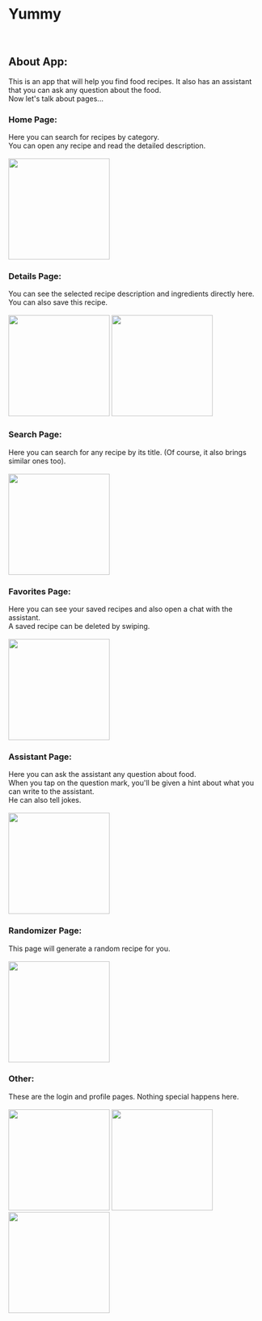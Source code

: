 # Yummy

</br>

## About App:
This is an app that will help you find food recipes. It also has an assistant that you can ask any question about the food. 
</br>
Now let's talk about pages...

### Home Page:
Here you can search for recipes by category.
</br>You can open any recipe and read the detailed description.
</br></br>
<img src="https://user-images.githubusercontent.com/107555010/187069737-c1a243aa-ef40-4303-b0db-2b64da2f93dc.jpg" width="200">

### Details Page:
You can see the selected recipe description and ingredients directly here.
</br>You can also save this recipe.
</br></br>
<img src="https://user-images.githubusercontent.com/107555010/187070306-065aa9d9-9276-46c0-87a3-b6164f4dc163.jpg" width="200">
<img src="https://user-images.githubusercontent.com/107555010/187070236-bb058016-fe9d-4f28-850b-4fd8d782823c.jpg" width="200">

### Search Page:
Here you can search for any recipe by its title. (Of course, it also brings similar ones too).
</br></br>
<img src="https://user-images.githubusercontent.com/107555010/187071039-9cd49994-7ae4-4f14-ae85-ef89771fb246.jpg" width="200">

### Favorites Page:
Here you can see your saved recipes and also open a chat with the assistant.
</br>
A saved recipe can be deleted by swiping.
</br></br>
<img src="https://user-images.githubusercontent.com/107555010/187070615-489a1494-a375-4070-b13a-ad91b1f113ca.jpg" width="200">

### Assistant Page:
Here you can ask the assistant any question about food.
</br>
When you tap on the question mark, you'll be given a hint about what you can write to the assistant.
</br>
He can also tell jokes.
</br></br>
<img src="https://user-images.githubusercontent.com/107555010/187070879-d10e610a-f62f-477c-b862-8642bf402267.jpg" width="200">

### Randomizer Page:
This page will generate a random recipe for you.
</br></br>
<img src="https://user-images.githubusercontent.com/107555010/187071720-385d4497-88f7-4b4c-b39f-22a971ea51db.jpg" width="200">

### Other:
These are the login and profile pages. Nothing special happens here.
</br></br>
<img src="https://user-images.githubusercontent.com/107555010/187071330-8f71b885-3ba9-48bc-a5eb-aa31eef4864c.jpg" width="200">
<img src="https://user-images.githubusercontent.com/107555010/187071335-14e5c7e9-c6bf-4649-98f4-1322226ad588.jpg" width="200">
<img src="https://user-images.githubusercontent.com/107555010/187071340-2f473d0f-c664-48a2-bdc3-6490cbac52c0.jpg" width="200">

